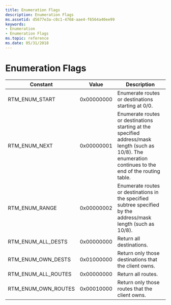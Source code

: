 ```yaml
---
title: Enumeration Flags
description: Enumeration Flags
ms.assetid: d5677e3a-c0c1-4768-aae4-f6564a40ee99
keywords:
- Enumeration
- Enumeration Flags
ms.topic: reference
ms.date: 05/31/2018
---
```


# Enumeration Flags



| Constant               | Value      | Description                                                                                                                                               |
|------------------------|------------|-----------------------------------------------------------------------------------------------------------------------------------------------------------|
| RTM\_ENUM\_START       | 0x00000000 | Enumerate routes or destinations starting at 0/0.                                                                                                         |
| RTM\_ENUM\_NEXT        | 0x00000001 | Enumerate routes or destinations starting at the specified address/mask length (such as 10/8). The enumeration continues to the end of the routing table. |
| RTM\_ENUM\_RANGE       | 0x00000002 | Enumerate routes or destinations in the specified subtree specified by the address/mask length (such as 10/8).                                            |
| RTM\_ENUM\_ALL\_DESTS  | 0x00000000 | Return all destinations.                                                                                                                                  |
| RTM\_ENUM\_OWN\_DESTS  | 0x01000000 | Return only those destinations that the client owns.                                                                                                      |
| RTM\_ENUM\_ALL\_ROUTES | 0x00000000 | Return all routes.                                                                                                                                        |
| RTM\_ENUM\_OWN\_ROUTES | 0x00010000 | Return only those routes that the client owns.                                                                                                            |



 

 

 




